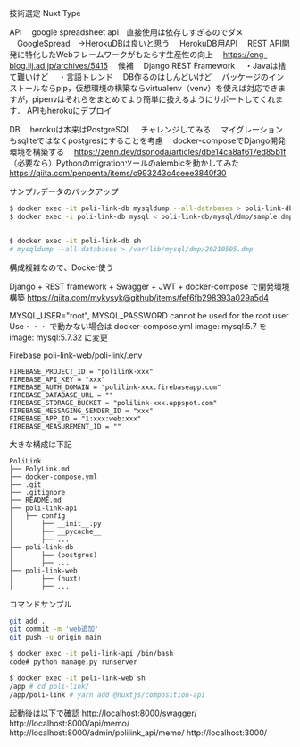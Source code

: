 技術選定
Nuxt Type

API
　google spreadsheet api　直接使用は依存しすぎるのでダメ
　GoogleSpread　→HerokuDBは良いと思う
　HerokuDB用API
　REST API開発に特化したWebフレームワークがもたらす生産性の向上
　https://eng-blog.iij.ad.jp/archives/5415
　候補
　Django REST Framework
　・Javaは捨て難いけど
　・言語トレンド
　DB作るのはしんどいけど
　パッケージのインストールならpip，仮想環境の構築ならvirtualenv（venv）を使えば対応できますが，pipenvはそれらをまとめてより簡単に扱えるようにサポートしてくれます．
APIもherokuにデプロイ

DB
　herokuは本来はPostgreSQL
　チャレンジしてみる
　マイグレーションもsqliteではなくpostgresにすることを考慮
　docker-composeでDjango開発環境を構築する
　https://zenn.dev/dsonoda/articles/dbe14ca8af617ed85b1f
　（必要なら）Pythonのmigrationツールのalembicを動かしてみた
　https://qiita.com/penpenta/items/c993243c4ceee3840f30

サンプルデータのバックアップ
```sh
$ docker exec -it poli-link-db mysqldump --all-databases > poli-link-db/mysql/dmp/sample.dmp
$ docker exec -i poli-link-db mysql < poli-link-db/mysql/dmp/sample.dmp


$ docker exec -it poli-link-db sh
# mysqldump --all-databases > /var/lib/mysql/dmp/20210505.dmp
```


構成複雑なので、Docker使う

Django + REST framework + Swagger + JWT + docker-compose で開発環境構築
https://qiita.com/mykysyk@github/items/fef6fb298393a029a5d4


MYSQL_USER="root", MYSQL_PASSWORD cannot be used for the root user Use・・・
で動かない場合は
docker-compose.yml
    image: mysql:5.7
を
    image: mysql:5.7.32
に変更

Firebase
poli-link-web/poli-link/.env
```
FIREBASE_PROJECT_ID = "polilink-xxx"
FIREBASE_API_KEY = "xxx"
FIREBASE_AUTH_DOMAIN = "polilink-xxx.firebaseapp.com"
FIREBASE_DATABASE_URL = ""
FIREBASE_STORAGE_BUCKET = "polilink-xxx.appspot.com"
FIREBASE_MESSAGING_SENDER_ID = "xxx"
FIREBASE_APP_ID = "1:xxx:web:xxx"
FIREBASE_MEASUREMENT_ID = ""
```




大きな構成は下記
```
PoliLink
├── PolyLink.md
├── docker-compose.yml 
├── .git
├── .gitignore
├── README.md
├── poli-link-api
│   ├── config
│       ├── __init__.py
│       ├── __pycache__
│       ├── ...
├── poli-link-db
│       ├── (postgres)
│       ├── ...
├── poli-link-web
│       ├── (nuxt)
│       ├── ...
```


コマンドサンプル

```sh
git add .
git commit -m 'web追加'
git push -u origin main
```

```sh
$ docker exec -it poli-link-api /bin/bash
code# python manage.py runserver
```

```sh
$ docker exec -it poli-link-web sh
/app # cd poli-link/
/app/poli-link # yarn add @nuxtjs/composition-api
```



起動後は以下で確認
http://localhost:8000/swagger/
http://localhost:8000/api/memo/
http://localhost:8000/admin/polilink_api/memo/
http://localhost:3000/
